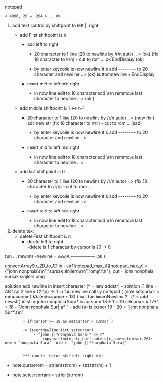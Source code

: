notepad

	< 4096, 20 =  204 > .. ok
1. add text control by shiftpoint to  left || right
	- add First shiftpoint is n 
		- add left to right 
			- 20 character to 1 line (20 to newline by /r/n auto)  .. > (ok)
				(fix  18 character  to /r/n)
					- cut to rom  ... ok  EndDisplay  (ok)

			- by enter keycode is now newline it's add --------- to 20 character and newline ..> (ok)  buttomnewline + EndDisplay
			
		
		- insert mid  to left mid right
			- in now line edit to 18 character add \r\n remmove last character to newline .. > (ok ) 

				


	- add middle shiftpoint is  1 <-> n-1
		- 20 character to 1 line (20 to newline by /r/n auto)  .. >    (now fix ) add new str
				(fix  18 character  to /r/n)
					- cut to rom  ... (sad)

			- by enter keycode is now newline it's add --------- to 20 character and newline ..> 
			
		
		- insert mid  to left mid right
			- in now line edit to 18 character add \r\n remmove last character to newline .. > 
				


	- add last shiftpoint  is 0
		- 20 character to 1 line (20 to newline by /r/n auto)  .. > 
				(fix  18 character  to /r/n)
					- cut to rom  ...  

			- by enter keycode is now newline it's add --------- to 20 character and newline ..> 
			
		
		- insert mid  to left mid right
			- in now line edit to 18 character add \r\n remmove last character to newline .. > 
2. delete text
	- delete First shiftpoint is n 
		- delete left to right	
			-delete is 1 character  by cursor is 20 -> 0 
		
			
		


fun ... 
  newline 
	-newline = 	AAAA ------------ (ok )

 convertArrayStr_2D_to_1D
	in - str1[notepad_max_X][notepad_max_y] = {"john nonphala\r\n","sursak sinjlern\r\n","omg\r\n"};
	out = 	john nonphala
		sursak sinjlern
		omg


solution  add newline in insert character (* = new addstr)
	- solution (1 line  = AB     \r\n 2 line =      C\r\n)
		->   if in fun newline call by notepad ( (note.setcursor < note.cursor ) && (note.cursor > 18)    ) call fun insertNewline ?
			- (* = add newstr) in str  = john nonphala Sura* is cursor = 18 + 1  = 19 setcursor = 17+1 = 18 
				-  "John nonphala Sur||a*|" 
				- add r\n is cursor 19 - 20 = "john nonphala Sur*\r\n"
			
			- if(cursor >= 18 && setcursor < cursor )

			-> insertNewline (int setcursor)
				 - "john ||*nonphala Sura|" << ?? 
					-copynstr(note.str_buff,note.str_ram+setcursor,20); new = "nonphala Sura"  old =  "john ||**nonphala Sura|"
					
				
			*** cancle  befor shifleft right edit 	   
				
				
				 	
			
		
		
			  
- note.cursorrom = strlen(strrom)  + str(strram) + 1

- note.setcursorram = strlen(strrom)
 




	

